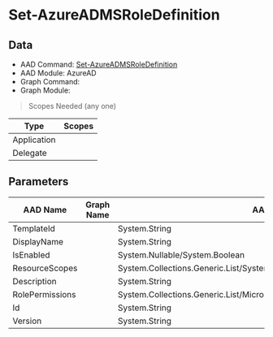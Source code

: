 # Set-AzureADMSRoleDefinition

> 

## Data

+ AAD Command: [Set-AzureADMSRoleDefinition](https://docs.microsoft.com/en-us/powershell/module/AzureAD/Set-AzureADMSRoleDefinition)
+ AAD Module: AzureAD
+ Graph Command: [](https://docs.microsoft.com/en-us/powershell/module//)
+ Graph Module: 

> Scopes Needed (any one)

|Type|Scopes|
|---|---|
|Application||
|Delegate||

## Parameters

|AAD Name|Graph Name|AAD Type|Graph Type|Infos|
|---|---|---|---|---|
|TemplateId||System.String|||
|DisplayName||System.String|||
|IsEnabled||System.Nullable/System.Boolean|||
|ResourceScopes||System.Collections.Generic.List/System.String|||
|Description||System.String|||
|RolePermissions||System.Collections.Generic.List/Microsoft.Open.MSGraph.Model.RolePermission|||
|Id||System.String|||
|Version||System.String|||

